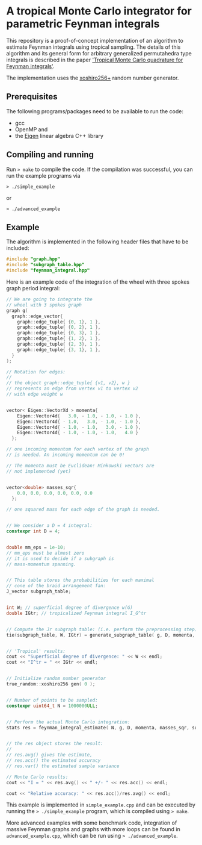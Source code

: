 A tropical Monte Carlo integrator for parametric Feynman integrals
==================================================================

This repository is a proof-of-concept implementation of an algorithm to estimate Feynman integrals using tropical sampling. The details of this algorithm and its general form for arbitrary generalized permutahedra type integrals is described in the paper ['Tropical Monte Carlo quadrature for Feynman integrals'](ref). 

The implementation uses the [xoshiro256+](http://prng.di.unimi.it/) random number generator.

Prerequisites
-------------

The following programs/packages need to be available to run the code:

- gcc
- OpenMP and 
- the [Eigen](http://eigen.tuxfamily.org) linear algebra C++ library

Compiling and running
---------------------

Run `> make` to compile the code. If the compilation was successful, you can run the example programs via 
```
> ./simple_example
``` 

or 

```
> ./advanced_example
```


Example
-------

The algorithm is implemented in the following header files that have to be included:

```C++
#include "graph.hpp"
#include "subgraph_table.hpp"
#include "feynman_integral.hpp"
```

Here is an example code of the integration of the wheel with three spokes graph period integral:

```C++
// We are going to integrate the 
// wheel with 3 spokes graph 
graph g( 
  graph::edge_vector{ 
    graph::edge_tuple{ {0, 1}, 1 }, 
    graph::edge_tuple{ {0, 2}, 1 }, 
    graph::edge_tuple{ {0, 3}, 1 }, 
    graph::edge_tuple{ {1, 2}, 1 }, 
    graph::edge_tuple{ {2, 3}, 1 }, 
    graph::edge_tuple{ {3, 1}, 1 }, 
  } 
);

// Notation for edges:
//
// the object graph::edge_tuple{ {v1, v2}, w }
// represents an edge from vertex v1 to vertex v2
// with edge weight w


vector< Eigen::VectorXd > momenta{
    Eigen::Vector4d{   3.0, - 1.0, - 1.0, - 1.0 },
    Eigen::Vector4d{ - 1.0,   3.0, - 1.0, - 1.0 }, 
    Eigen::Vector4d{ - 1.0, - 1.0,   3.0, - 1.0 }, 
    Eigen::Vector4d{ - 1.0, - 1.0, - 1.0,   4.0 }
  };

// one incoming momentum for each vertex of the graph 
// is needed. An incoming momentum can be 0!

// The momenta must be Euclidean! Minkowski vectors are 
// not implemented (yet)


vector<double> masses_sqr{ 
    0.0, 0.0, 0.0, 0.0, 0.0, 0.0 
  };

// one squared mass for each edge of the graph is needed.


// We consider a D = 4 integral:
constexpr int D = 4;


double mm_eps = 1e-10; 
// mm_eps must be almost zero
// it is used to decide if a subgraph is 
// mass-momentum spanning.


// This table stores the probabilities for each maximal 
// cone of the braid arrangement fan:
J_vector subgraph_table;


int W; // superficial degree of divergence w(G)
double IGtr; // tropicalized Feynman integral I_G^tr


// Compute the Jr subgraph table: (i.e. perform the preprocessing step)
tie(subgraph_table, W, IGtr) = generate_subgraph_table( g, D, momenta, masses_sqr, mm_eps );


// 'Tropical' results:
cout << "Superficial degree of divergence: " << W << endl;
cout << "I^tr = " << IGtr << endl;


// Initialize random number generator
true_random::xoshiro256 gen( 0 );


// Number of points to be sampled:
constexpr uint64_t N = 1000000ULL;


// Perform the actual Monte Carlo integration:
stats res = feynman_integral_estimate( N, g, D, momenta, masses_sqr, subgraph_table, gen );


// the res object stores the result:
//
// res.avg() gives the estimate,
// res.acc() the estimated accuracy
// res.var() the estimated sample variance

// Monte Carlo results:
cout << "I = " << res.avg() << " +/- " << res.acc() << endl;

cout << "Relative accuracy: " << res.acc()/res.avg() << endl;
```

This example is implemented in `simple_example.cpp` and can be executed by running the `> ./simple_example` program, which is compiled using `> make`.

More advanced examples with some benchmark code, integration of massive Feynman graphs and graphs with more loops can be found in `advanced_example.cpp`, which can be run using `> ./advanced_example`. 

